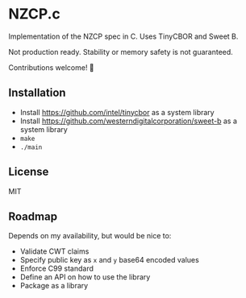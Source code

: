 # NZCP.c
Implementation of the NZCP spec in C. Uses TinyCBOR and Sweet B.

Not production ready. Stability or memory safety is not guaranteed.

Contributions welcome! 🥳

## Installation
- Install https://github.com/intel/tinycbor as a system library
- Install https://github.com/westerndigitalcorporation/sweet-b as a system library
- `make`
- `./main`

## License
MIT

## Roadmap
Depends on my availability, but would be nice to:
- Validate CWT claims
- Specify public key as `x` and `y` base64 encoded values
- Enforce C99 standard
- Define an API on how to use the library
- Package as a library